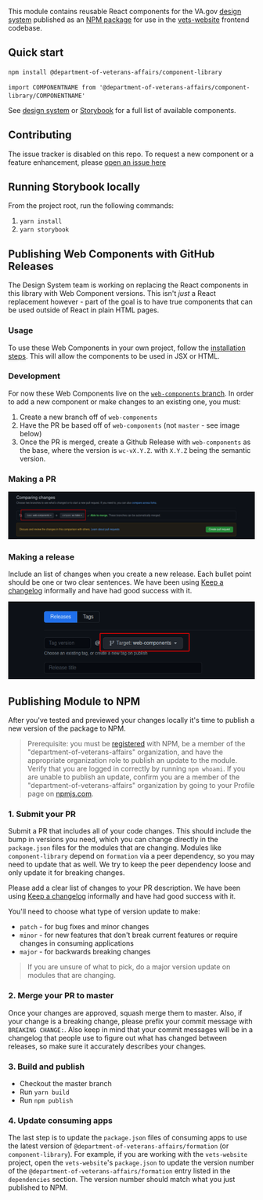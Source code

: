 This module contains reusable React components for the VA.gov [design system](https://design.va.gov) published as an [NPM package](https://www.npmjs.com/package/@department-of-veterans-affairs/component-library) for use in the [vets-website](https://github.com/department-of-veterans-affairs/vets-website) frontend codebase.

## Quick start

`npm install @department-of-veterans-affairs/component-library`

`import COMPONENTNAME from '@department-of-veterans-affairs/component-library/COMPONENTNAME'`

See [design system](https://design.va.gov/components/) or [Storybook](https://design.va.gov/storybook/?path=/story/about-introduction--page) for a full list of available components.

## Contributing

The issue tracker is disabled on this repo. To request a new component or a feature enhancement, please [open an issue here](https://github.com/department-of-veterans-affairs/vets-design-system-documentation/issues/new?assignees=&labels=vsp-design-system-team&template=feature_request.md)

## Running Storybook locally

From the project root, run the following commands:

1. `yarn install`
1. `yarn storybook`

## Publishing Web Components with GitHub Releases

The Design System team is working on replacing the React components in this library with Web Component versions. This isn't _just_ a React replacement however - part of the goal is to have true components that can be used outside of React in plain HTML pages.

### Usage

To use these Web Components in your own project, follow the [installation steps](https://design.va.gov/documentation/developers#load-the-web-component-library). This will allow the components to be used in JSX or HTML.

### Development

For now these Web Components live on the [`web-components` branch](https://github.com/department-of-veterans-affairs/component-library/tree/web-components). In order to add a new component or make changes to an existing one, you must:

1. Create a new branch off of `web-components`
1. Have the PR be based off of `web-components` (not `master` - see image below)
1. Once the PR is merged, create a Github Release with `web-components` as the base, where the version is `wc-vX.Y.Z`. with `X.Y.Z` being the semantic version.

### Making a PR

![PR into `web-components` branch](./img/pr-base.png)


### Making a release

Include an list of changes when you create a new release. Each bullet point should be one or two clear sentences. We have been using [Keep a changelog](https://keepachangelog.com/en/1.0.0/) informally and have had good success with it.

![release off of `web-components` branch](./img/release-base.png)

## Publishing Module to NPM

After you've tested and previewed your changes locally it's time to publish a new version of the package to NPM.

> Prerequisite: you must be [registered](https://docs.npmjs.com/getting-started/publishing-npm-packages) with NPM, be a member of the "department-of-veterans-affairs" organization, and have the appropriate organization role to publish an update to the module. Verify that you are logged in correctly by running `npm whoami`. If you are unable to publish an update, confirm you are a member of the "department-of-veterans-affairs" organization by going to your Profile page on [npmjs.com](https://www.npmjs.com).

### 1. Submit your PR

Submit a PR that includes all of your code changes. This should include the bump in versions you need, which you can change directly in the `package.json` files for the modules that are changing. Modules like `component-library` depend on `formation` via a peer dependency, so you may need to update that as well. We try to keep the peer dependency loose and only update it for breaking changes.

Please add a clear list of changes to your PR description. We have been using [Keep a changelog](https://keepachangelog.com/en/1.0.0/) informally and have had good success with it.

You'll need to choose what type of version update to make:

- `patch` - for bug fixes and minor changes
- `minor` - for new features that don't break current features or require changes in consuming applications
- `major` - for backwards breaking changes

> If you are unsure of what to pick, do a major version update on modules that are changing.

### 2. Merge your PR to master

Once your changes are approved, squash merge them to master. Also, if your change is a breaking change, please prefix your commit message with `BREAKING CHANGE:`. Also keep in mind that your commit messages will be in a changelog that people use to figure out what has changed between releases, so make sure it accurately describes your changes.

### 3. Build and publish

- Checkout the master branch
- Run `yarn build`
- Run `npm publish`

<!--

### 4. Create a release

You will need a github [personal access token](https://help.github.com/en/articles/creating-a-personal-access-token-for-the-command-line).
This should be set as **GITHUB_API_KEY** in your environment variable.

- Navigate to the package folder
- Run the release script
  ```
  $ yarn release
  ```
- Once the script has succeeded, go to the link provided in the console
- Edit the release and add any relevant information.

-->

### 4. Update consuming apps

The last step is to update the `package.json` files of consuming apps to use the latest version of `@department-of-veterans-affairs/formation` (or `component-library`). For example, if you are working with the `vets-website` project, open the `vets-website`'s `package.json` to update the version number of the `@department-of-veterans-affairs/formation` entry listed in the `dependencies` section. The version number should match what you just published to NPM.

